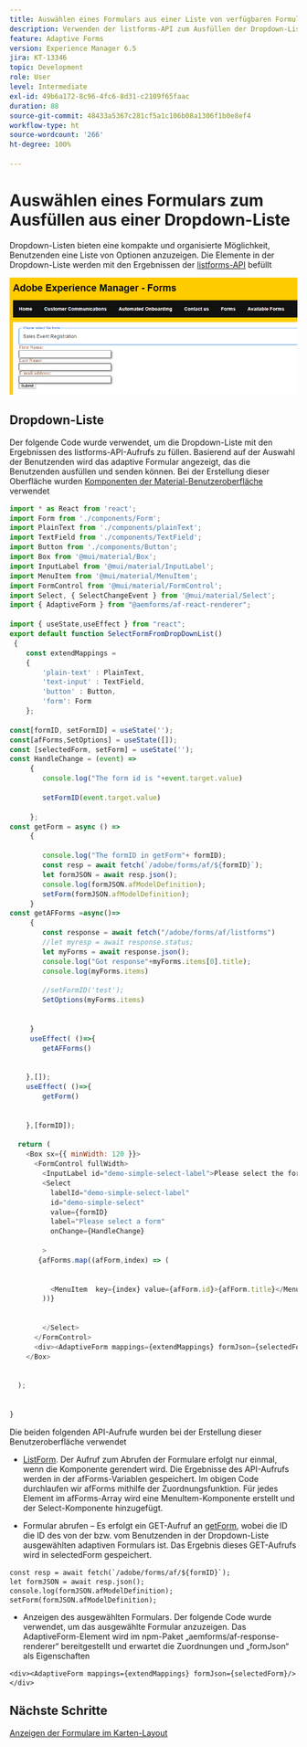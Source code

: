 ```yaml
---
title: Auswählen eines Formulars aus einer Liste von verfügbaren Formularen
description: Verwenden der listforms-API zum Ausfüllen der Dropdown-Liste
feature: Adaptive Forms
version: Experience Manager 6.5
jira: KT-13346
topic: Development
role: User
level: Intermediate
exl-id: 49b6a172-8c96-4fc6-8d31-c2109f65faac
duration: 88
source-git-commit: 48433a5367c281cf5a1c106b08a1306f1b0e8ef4
workflow-type: ht
source-wordcount: '266'
ht-degree: 100%

---
```


# Auswählen eines Formulars zum Ausfüllen aus einer Dropdown-Liste

Dropdown-Listen bieten eine kompakte und organisierte Möglichkeit, Benutzenden eine Liste von Optionen anzuzeigen. Die Elemente in der Dropdown-Liste werden mit den Ergebnissen der [listforms-API](https://opensource.adobe.com/aem-forms-af-runtime/api/#tag/List-Forms/operation/listForms) befüllt

![Kartenansicht](./assets/forms-drop-down.png)

## Dropdown-Liste

Der folgende Code wurde verwendet, um die Dropdown-Liste mit den Ergebnissen des listforms-API-Aufrufs zu füllen. Basierend auf der Auswahl der Benutzenden wird das adaptive Formular angezeigt, das die Benutzenden ausfüllen und senden können. Bei der Erstellung dieser Oberfläche wurden [Komponenten der Material-Benutzeroberfläche](https://mui.com/) verwendet

```javascript
import * as React from 'react';
import Form from './components/Form';
import PlainText from './components/plainText';
import TextField from './components/TextField';
import Button from './components/Button';
import Box from '@mui/material/Box';
import InputLabel from '@mui/material/InputLabel';
import MenuItem from '@mui/material/MenuItem';
import FormControl from '@mui/material/FormControl';
import Select, { SelectChangeEvent } from '@mui/material/Select';
import { AdaptiveForm } from "@aemforms/af-react-renderer";

import { useState,useEffect } from "react";
export default function SelectFormFromDropDownList()
 {
    const extendMappings =
    {
        'plain-text' : PlainText,
        'text-input' : TextField,
        'button' : Button,
        'form': Form
    };

const[formID, setFormID] = useState('');
const[afForms,SetOptions] = useState([]);
const [selectedForm, setForm] = useState('');
const HandleChange = (event) =>
     {
        console.log("The form id is "+event.target.value) 
    
        setFormID(event.target.value)
        
     };
const getForm = async () =>
     {
        
        console.log("The formID in getForm"+ formID);
        const resp = await fetch(`/adobe/forms/af/${formID}`);
        let formJSON = await resp.json();
        console.log(formJSON.afModelDefinition);
        setForm(formJSON.afModelDefinition);
     }
const getAFForms =async()=>
     {
        const response = await fetch("/adobe/forms/af/listforms")
        //let myresp = await response.status;
        let myForms = await response.json();
        console.log("Got response"+myForms.items[0].title);
        console.log(myForms.items)
        
        //setFormID('test');
        SetOptions(myForms.items)

        
     }
     useEffect( ()=>{
        getAFForms()
        

    },[]);
    useEffect( ()=>{
        getForm()
        

    },[formID]);

  return (
    <Box sx={{ minWidth: 120 }}>
      <FormControl fullWidth>
        <InputLabel id="demo-simple-select-label">Please select the form</InputLabel>
        <Select
          labelId="demo-simple-select-label"
          id="demo-simple-select"
          value={formID}
          label="Please select a form"
          onChange={HandleChange}
          
        >
       {afForms.map((afForm,index) => (
    
        
          <MenuItem  key={index} value={afForm.id}>{afForm.title}</MenuItem>
        ))}
        
       
        </Select>
      </FormControl>
      <div><AdaptiveForm mappings={extendMappings} formJson={selectedForm}/></div>
    </Box>
    

  );
  

}
```

Die beiden folgenden API-Aufrufe wurden bei der Erstellung dieser Benutzeroberfläche verwendet

* [ListForm](https://opensource.adobe.com/aem-forms-af-runtime/api/#tag/List-Forms/operation/listForms). Der Aufruf zum Abrufen der Formulare erfolgt nur einmal, wenn die Komponente gerendert wird. Die Ergebnisse des API-Aufrufs werden in der afForms-Variablen gespeichert.
Im obigen Code durchlaufen wir afForms mithilfe der Zuordnungsfunktion. Für jedes Element im afForms-Array wird eine MenuItem-Komponente erstellt und der Select-Komponente hinzugefügt.

* Formular abrufen – Es erfolgt ein GET-Aufruf an [getForm](https://opensource.adobe.com/aem-forms-af-runtime/api/#tag/Get-Form-Definition), wobei die ID die ID des von der bzw. vom Benutzenden in der Dropdown-Liste ausgewählten adaptiven Formulars ist. Das Ergebnis dieses GET-Aufrufs wird in selectedForm gespeichert.

```
const resp = await fetch(`/adobe/forms/af/${formID}`);
let formJSON = await resp.json();
console.log(formJSON.afModelDefinition);
setForm(formJSON.afModelDefinition);
```

* Anzeigen des ausgewählten Formulars. Der folgende Code wurde verwendet, um das ausgewählte Formular anzuzeigen. Das AdaptiveForm-Element wird im npm-Paket „aemforms/af-response-renderer“ bereitgestellt und erwartet die Zuordnungen und „formJson“ als Eigenschaften

```
<div><AdaptiveForm mappings={extendMappings} formJson={selectedForm}/></div>
```

## Nächste Schritte

[Anzeigen der Formulare im Karten-Layout](./display-forms-card-view.md)
